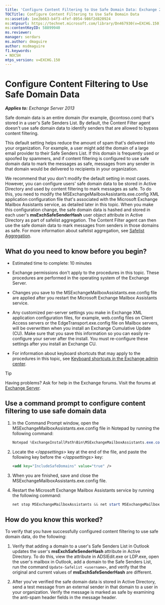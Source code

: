 ```yaml
---
title: 'Configure Content Filtering to Use Safe Domain Data: Exchange 2013 Help'
TOCTitle: Configure Content Filtering to Use Safe Domain Data
ms:assetid: 1ee2b663-b4f3-4fef-8954-986f2d820924
ms:mtpsurl: https://technet.microsoft.com/library/Dn467930(v=EXCHG.150)
ms:contentKeyID: 58899940
ms.reviewer: 
manager: serdars
ms.author: dmaguire
author: msdmaguire
f1.keywords:
- NOCSH
mtps_version: v=EXCHG.150
---
```


# Configure Content Filtering to Use Safe Domain Data

_**Applies to:** Exchange Server 2013_

Safe domain data is an entire domain (for example, @contoso.com) that's stored in a user's Safe Senders List. By default, the Content Filter agent doesn't use safe domain data to identify senders that are allowed to bypass content filtering.

This default setting helps reduce the amount of spam that's delivered into your organization. For example, a user might add the domain of a large email provider to their Safe Senders List. If this domain is frequently used or spoofed by spammers, and if content filtering is configured to use safe domain data to mark the messages as safe, messages from any sender in that domain would be delivered to recipients in your organization.

We recommend that you don't modify the default setting in most cases. However, you can configure users' safe domain data to be stored in Active Directory and used by content filtering to mark messages as safe. To do this, you need to modify the MSExchangeMailboxAssistants.exe.config XML application configuration file that's associated with the Microsoft Exchange Mailbox Assistants service, as detailed later in this topic. When you make this configuration change, the safe domain data is hashed and stored in each user's **msExchSafeSenderHash** user object attribute in Active Directory as part of safelist aggregation. The Content Filter agent can then use the safe domain data to mark messages from senders in those domains as safe. For more information about safelist aggregation, see [Safelist Aggregation](safelist-aggregation-exchange-2013-help.md).

## What do you need to know before you begin?

- Estimated time to complete: 10 minutes

- Exchange permissions don't apply to the procedures in this topic. These procedures are performed in the operating system of the Exchange Server.

- Changes you save to the MSExchangeMailboxAssistants.exe.config file are applied after you restart the Microsoft Exchange Mailbox Assistants service.

- Any customized per-server settings you make in Exchange XML application configuration files, for example, web.config files on Client Access servers or the EdgeTransport.exe.config file on Mailbox servers, will be overwritten when you install an Exchange Cumulative Update (CU). Make sure that you save this information so you can easily re-configure your server after the install. You must re-configure these settings after you install an Exchange CU.

- For information about keyboard shortcuts that may apply to the procedures in this topic, see [Keyboard shortcuts in the Exchange admin center](keyboard-shortcuts-in-the-exchange-admin-center-2013-help.md).

> [!TIP]
> Having problems? Ask for help in the Exchange forums. Visit the forums at [Exchange Server](https://social.technet.microsoft.com/forums/office/home?category=exchangeserver).

## Use a command prompt to configure content filtering to use safe domain data

1. In the Command Prompt window, open the MSExchangeMailboxAssistants.exe.config file in Notepad by running the following command:

   ```powershell
   Notepad %ExchangeInstallPath%Bin\MSExchangeMailboxAssistants.exe.config
   ```

2. Locate the *\</appsettings\>* key at the end of the file, and paste the following key before the *\</appsettings\>* key:

   ```xml
   <add key="IncludeSafeDomains" value="true" />
   ```

3. When you are finished, save and close the MSExchangeMailboxAssistants.exe.config file.

4. Restart the Microsoft Exchange Mailbox Assistants service by running the following command:

   ```powershell
   net stop MSExchangeMailboxAssistants && net start MSExchangeMailboxAssistants
   ```

## How do you know this worked?

To verify that you have successfully configured content filtering to use safe domain data, do the following:

1. Verify that adding a domain to a user's Safe Senders List in Outlook updates the user's **msExchSafeSenderHash** attribute in Active Directory. To do this, view the attribute in ADSIEdit.exe or LDP.exe, open the user's mailbox in Outlook, add a domain to the Safe Senders List, run the command `Update-Safelist <username>`, and verify that the original and current values of **msExchSafeSenderHash** are different.

2. After you've verified the safe domain data is stored in Active Directory, send a test message from an external sender in that domain to a user in your organization. Verify the message is marked as safe by examining the anti-spam header fields in the message header.
